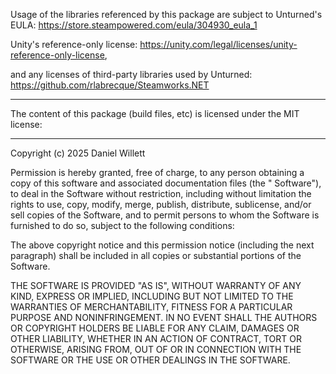 Usage of the libraries referenced by this package are subject to Unturned's EULA:
https://store.steampowered.com/eula/304930_eula_1

Unity's reference-only license:
https://unity.com/legal/licenses/unity-reference-only-license,

and any licenses of third-party libraries used by Unturned:
https://github.com/rlabrecque/Steamworks.NET

---

The content of this package (build files, etc) is licensed under the MIT license:

---

Copyright (c) 2025 Daniel Willett

Permission is hereby granted, free of charge, to any person obtaining a copy of this software and associated documentation files (the " Software"), to deal in the Software without restriction, including without limitation the rights to use, copy, modify, merge, publish, distribute, sublicense, and/or sell copies of the Software, and to permit persons to whom the Software is furnished to do so, subject to the following conditions:

The above copyright notice and this permission notice (including the next paragraph) shall be included in all copies or substantial portions of the Software.

THE SOFTWARE IS PROVIDED "AS IS", WITHOUT WARRANTY OF ANY KIND, EXPRESS OR IMPLIED, INCLUDING BUT NOT LIMITED TO THE WARRANTIES OF MERCHANTABILITY, FITNESS FOR A PARTICULAR PURPOSE AND NONINFRINGEMENT. IN NO EVENT SHALL THE AUTHORS OR COPYRIGHT HOLDERS BE LIABLE FOR ANY CLAIM, DAMAGES OR OTHER LIABILITY, WHETHER IN AN ACTION OF CONTRACT, TORT OR OTHERWISE, ARISING FROM, OUT OF OR IN CONNECTION WITH THE SOFTWARE OR THE USE OR OTHER DEALINGS IN THE SOFTWARE.

